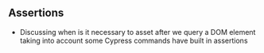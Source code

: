 ## Assertions 
- Discussing when is it necessary to asset after we query a DOM element taking into account some Cypress commands have built in assertions